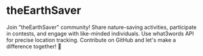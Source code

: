 # theEarthSaver
Join "theEarthSaver" community! Share nature-saving activities, participate in contests, and engage with like-minded individuals. Use what3words API for precise location tracking. Contribute on GitHub and let's make a difference together! 🌱
